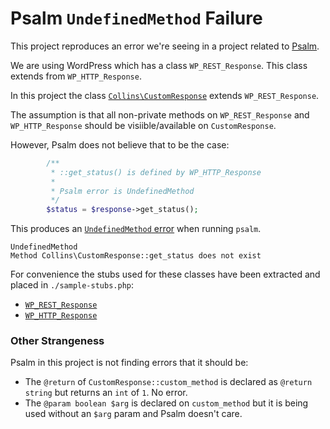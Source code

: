 # Psalm `UndefinedMethod` Failure

This project reproduces an error we're seeing in a project related to [Psalm](https://psalm.dev).

We are using WordPress which has a class `WP_REST_Response`. This class extends from `WP_HTTP_Response`.

In this project the class [`Collins\CustomResponse`](https://github.com/beaucollins/psalm-failure/blob/master/src/CustomResponse.php) extends `WP_REST_Response`.

The assumption is that all non-private methods on `WP_REST_Response` and `WP_HTTP_Response` should be visiible/available on `CustomResponse`.

However, Psalm does not believe that to be the case:

```php
		/**
		 * ::get_status() is defined by WP_HTTP_Response
		 *
		 * Psalm error is UndefinedMethod
		 */
		$status = $response->get_status();
```

This produces an [`UndefinedMethod` error][error] when running `psalm`.

```
UndefinedMethod
Method Collins\CustomResponse::get_status does not exist
```

For convenience the stubs used for these classes have been extracted and placed in `./sample-stubs.php`:

- [`WP_REST_Response`](https://github.com/beaucollins/psalm-failure/blob/b52c3089b169233310fda1fcc3ab83383263850a/sample-stubs.php#L9)
- [`WP_HTTP_Response`](https://github.com/beaucollins/psalm-failure/blob/b52c3089b169233310fda1fcc3ab83383263850a/sample-stubs.php#L183)

### Other Strangeness

Psalm in this project is not finding errors that it should be:

- The `@return` of `CustomResponse::custom_method` is declared as `@return string` but returns an `int` of `1`. No error.
- The `@param boolean $arg` is declared on `custom_method` but it is being used without an `$arg` param and Psalm doesn't care.

[error]: https://github.com/beaucollins/psalm-failure/commit/279aaa70024cdcf4766df4aef8d06c98726bc12b#diff-2533420d713e0e0b6aab18ef55b68ee1R15